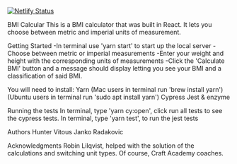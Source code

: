 [![Netlify Status](https://api.netlify.com/api/v1/badges/5a84b0fe-1563-469e-b4e0-52e7fe3025b7/deploy-status)](https://app.netlify.com/sites/bmi-hunter-janko/deploys)

BMI Calcular
    This is a BMI calculator that was built in React. It lets you choose between
    metric and imperial units of measurement.

Getting Started
    -In terminal use 'yarn start' to start up the local server
    -Choose between metric or imperial measurements
    -Enter your weight and height with the corresponding units of measurements
    -Click the 'Calculate BMI' button and a message should display letting you see your BMI and a classification of said BMI.

You will need to install:
    Yarn 
    (Mac users in terminal run 'brew install yarn')
    (Ubuntu users in terminal run 'sudo apt install yarn')
    Cypress
    Jest & enzyme

Running the tests
    In terminal, type 'yarn cy:open', click run all tests to see the cypress tests.
    In terminal, type 'yarn test', to run the jest tests

Authors
    Hunter Vitous
    Janko Radakovic

Acknowledgments
    Robin Lilqvist, helped with the solution of the calculations and switching unit types.
    Of course, Craft Academy coaches.